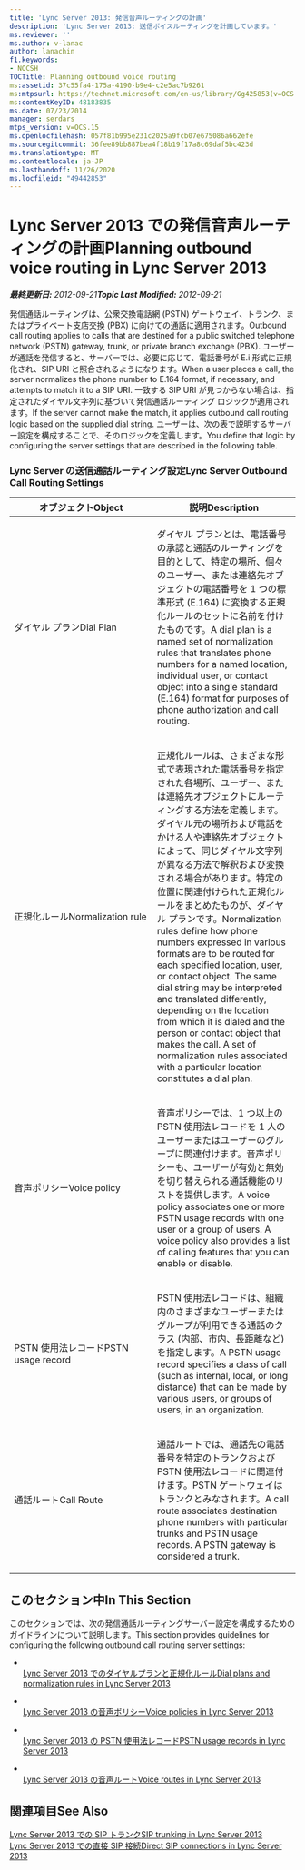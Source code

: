 ```yaml
---
title: 'Lync Server 2013: 発信音声ルーティングの計画'
description: 'Lync Server 2013: 送信ボイスルーティングを計画しています。'
ms.reviewer: ''
ms.author: v-lanac
author: lanachin
f1.keywords:
- NOCSH
TOCTitle: Planning outbound voice routing
ms:assetid: 37c55fa4-175a-4190-b9e4-c2e5ac7b9261
ms:mtpsurl: https://technet.microsoft.com/en-us/library/Gg425853(v=OCS.15)
ms:contentKeyID: 48183835
ms.date: 07/23/2014
manager: serdars
mtps_version: v=OCS.15
ms.openlocfilehash: 057f81b995e231c2025a9fcb07e675086a662efe
ms.sourcegitcommit: 36fee89bb887bea4f18b19f17a8c69daf5bc423d
ms.translationtype: MT
ms.contentlocale: ja-JP
ms.lasthandoff: 11/26/2020
ms.locfileid: "49442853"
---
```

# <a name="planning-outbound-voice-routing-in-lync-server-2013"></a><span data-ttu-id="5617a-103">Lync Server 2013 での発信音声ルーティングの計画</span><span class="sxs-lookup"><span data-stu-id="5617a-103">Planning outbound voice routing in Lync Server 2013</span></span>

<div data-xmlns="http://www.w3.org/1999/xhtml">

<div class="topic" data-xmlns="http://www.w3.org/1999/xhtml" data-msxsl="urn:schemas-microsoft-com:xslt" data-cs="https://msdn.microsoft.com/">

<div data-asp="https://msdn2.microsoft.com/asp">



</div>

<div id="mainSection">

<div id="mainBody"><span data-ttu-id="5617a-104">

<span> </span></span><span class="sxs-lookup"><span data-stu-id="5617a-104">

<span> </span></span></span>

<span data-ttu-id="5617a-105">_**最終更新日:** 2012-09-21_</span><span class="sxs-lookup"><span data-stu-id="5617a-105">_**Topic Last Modified:** 2012-09-21_</span></span>

<span data-ttu-id="5617a-106">発信通話ルーティングは、公衆交換電話網 (PSTN) ゲートウェイ、トランク、またはプライベート支店交換 (PBX) に向けての通話に適用されます。</span><span class="sxs-lookup"><span data-stu-id="5617a-106">Outbound call routing applies to calls that are destined for a public switched telephone network (PSTN) gateway, trunk, or private branch exchange (PBX).</span></span> <span data-ttu-id="5617a-107">ユーザーが通話を発信すると、サーバーでは、必要に応じて、電話番号が E.i 形式に正規化され、SIP URI と照合されるようになります。</span><span class="sxs-lookup"><span data-stu-id="5617a-107">When a user places a call, the server normalizes the phone number to E.164 format, if necessary, and attempts to match it to a SIP URI.</span></span> <span data-ttu-id="5617a-108">一致する SIP URI が見つからない場合は、指定されたダイヤル文字列に基づいて発信通話ルーティング ロジックが適用されます。</span><span class="sxs-lookup"><span data-stu-id="5617a-108">If the server cannot make the match, it applies outbound call routing logic based on the supplied dial string.</span></span> <span data-ttu-id="5617a-109">ユーザーは、次の表で説明するサーバー設定を構成することで、そのロジックを定義します。</span><span class="sxs-lookup"><span data-stu-id="5617a-109">You define that logic by configuring the server settings that are described in the following table.</span></span>

### <a name="lync-server-outbound-call-routing-settings"></a><span data-ttu-id="5617a-110">Lync Server の送信通話ルーティング設定</span><span class="sxs-lookup"><span data-stu-id="5617a-110">Lync Server Outbound Call Routing Settings</span></span>

<table>
<colgroup>
<col style="width: 50%" />
<col style="width: 50%" />
</colgroup>
<thead>
<tr class="header">
<th><span data-ttu-id="5617a-111">オブジェクト</span><span class="sxs-lookup"><span data-stu-id="5617a-111">Object</span></span></th>
<th><span data-ttu-id="5617a-112">説明</span><span class="sxs-lookup"><span data-stu-id="5617a-112">Description</span></span></th>
</tr>
</thead>
<tbody>
<tr class="odd">
<td><p><span data-ttu-id="5617a-113">ダイヤル プラン</span><span class="sxs-lookup"><span data-stu-id="5617a-113">Dial Plan</span></span></p></td>
<td><p><span data-ttu-id="5617a-114">ダイヤル プランとは、電話番号の承認と通話のルーティングを目的として、特定の場所、個々のユーザー、または連絡先オブジェクトの電話番号を 1 つの標準形式 (E.164) に変換する正規化ルールのセットに名前を付けたものです。</span><span class="sxs-lookup"><span data-stu-id="5617a-114">A dial plan is a named set of normalization rules that translates phone numbers for a named location, individual user, or contact object into a single standard (E.164) format for purposes of phone authorization and call routing.</span></span></p></td>
</tr>
<tr class="even">
<td><p><span data-ttu-id="5617a-115">正規化ルール</span><span class="sxs-lookup"><span data-stu-id="5617a-115">Normalization rule</span></span></p></td>
<td><p><span data-ttu-id="5617a-p102">正規化ルールは、さまざまな形式で表現された電話番号を指定された各場所、ユーザー、または連絡先オブジェクトにルーティングする方法を定義します。ダイヤル元の場所および電話をかける人や連絡先オブジェクトによって、同じダイヤル文字列が異なる方法で解釈および変換される場合があります。特定の位置に関連付けられた正規化ルールをまとめたものが、ダイヤル プランです。</span><span class="sxs-lookup"><span data-stu-id="5617a-p102">Normalization rules define how phone numbers expressed in various formats are to be routed for each specified location, user, or contact object. The same dial string may be interpreted and translated differently, depending on the location from which it is dialed and the person or contact object that makes the call. A set of normalization rules associated with a particular location constitutes a dial plan.</span></span></p></td>
</tr>
<tr class="odd">
<td><p><span data-ttu-id="5617a-119">音声ポリシー</span><span class="sxs-lookup"><span data-stu-id="5617a-119">Voice policy</span></span></p></td>
<td><p><span data-ttu-id="5617a-p103">音声ポリシーでは、1 つ以上の PSTN 使用法レコードを 1 人のユーザーまたはユーザーのグループに関連付けます。音声ポリシーも、ユーザーが有効と無効を切り替えられる通話機能のリストを提供します。</span><span class="sxs-lookup"><span data-stu-id="5617a-p103">A voice policy associates one or more PSTN usage records with one user or a group of users. A voice policy also provides a list of calling features that you can enable or disable.</span></span></p></td>
</tr>
<tr class="even">
<td><p><span data-ttu-id="5617a-122">PSTN 使用法レコード</span><span class="sxs-lookup"><span data-stu-id="5617a-122">PSTN usage record</span></span></p></td>
<td><p><span data-ttu-id="5617a-123">PSTN 使用法レコードは、組織内のさまざまなユーザーまたはグループが利用できる通話のクラス (内部、市内、長距離など) を指定します。</span><span class="sxs-lookup"><span data-stu-id="5617a-123">A PSTN usage record specifies a class of call (such as internal, local, or long distance) that can be made by various users, or groups of users, in an organization.</span></span></p></td>
</tr>
<tr class="odd">
<td><p><span data-ttu-id="5617a-124">通話ルート</span><span class="sxs-lookup"><span data-stu-id="5617a-124">Call Route</span></span></p></td>
<td><p><span data-ttu-id="5617a-p104">通話ルートでは、通話先の電話番号を特定のトランクおよび PSTN 使用法レコードに関連付けます。PSTN ゲートウェイはトランクとみなされます。</span><span class="sxs-lookup"><span data-stu-id="5617a-p104">A call route associates destination phone numbers with particular trunks and PSTN usage records. A PSTN gateway is considered a trunk.</span></span></p></td>
</tr>
</tbody>
</table>


<div>

## <a name="in-this-section"></a><span data-ttu-id="5617a-127">このセクション中</span><span class="sxs-lookup"><span data-stu-id="5617a-127">In This Section</span></span>

<span data-ttu-id="5617a-128">このセクションでは、次の発信通話ルーティングサーバー設定を構成するためのガイドラインについて説明します。</span><span class="sxs-lookup"><span data-stu-id="5617a-128">This section provides guidelines for configuring the following outbound call routing server settings:</span></span>

  - <span></span>  
    [<span data-ttu-id="5617a-129">Lync Server 2013 でのダイヤルプランと正規化ルール</span><span class="sxs-lookup"><span data-stu-id="5617a-129">Dial plans and normalization rules in Lync Server 2013</span></span>](lync-server-2013-dial-plans-and-normalization-rules.md)

  - <span></span>  
    [<span data-ttu-id="5617a-130">Lync Server 2013 の音声ポリシー</span><span class="sxs-lookup"><span data-stu-id="5617a-130">Voice policies in Lync Server 2013</span></span>](lync-server-2013-voice-policies.md)

  - <span></span>  
    [<span data-ttu-id="5617a-131">Lync Server 2013 の PSTN 使用法レコード</span><span class="sxs-lookup"><span data-stu-id="5617a-131">PSTN usage records in Lync Server 2013</span></span>](lync-server-2013-pstn-usage-records.md)

  - <span></span>  
    [<span data-ttu-id="5617a-132">Lync Server 2013 の音声ルート</span><span class="sxs-lookup"><span data-stu-id="5617a-132">Voice routes in Lync Server 2013</span></span>](lync-server-2013-voice-routes.md)

</div>

<div>

## <a name="see-also"></a><span data-ttu-id="5617a-133">関連項目</span><span class="sxs-lookup"><span data-stu-id="5617a-133">See Also</span></span>


[<span data-ttu-id="5617a-134">Lync Server 2013 での SIP トランク</span><span class="sxs-lookup"><span data-stu-id="5617a-134">SIP trunking in Lync Server 2013</span></span>](lync-server-2013-sip-trunking.md)  
[<span data-ttu-id="5617a-135">Lync Server 2013 での直接 SIP 接続</span><span class="sxs-lookup"><span data-stu-id="5617a-135">Direct SIP connections in Lync Server 2013</span></span>](lync-server-2013-direct-sip-connections.md)  
  

<span data-ttu-id="5617a-136"></div>

</div>

<span> </span>

</div>

</div>

</span><span class="sxs-lookup"><span data-stu-id="5617a-136"></div>

</div>

<span> </span>

</div>

</div>

</span></span></div>

